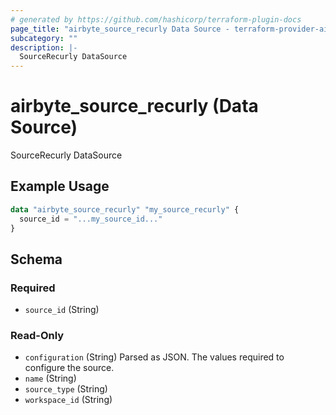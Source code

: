```yaml
---
# generated by https://github.com/hashicorp/terraform-plugin-docs
page_title: "airbyte_source_recurly Data Source - terraform-provider-airbyte"
subcategory: ""
description: |-
  SourceRecurly DataSource
---
```


# airbyte_source_recurly (Data Source)

SourceRecurly DataSource

## Example Usage

```terraform
data "airbyte_source_recurly" "my_source_recurly" {
  source_id = "...my_source_id..."
}
```

<!-- schema generated by tfplugindocs -->
## Schema

### Required

- `source_id` (String)

### Read-Only

- `configuration` (String) Parsed as JSON.
The values required to configure the source.
- `name` (String)
- `source_type` (String)
- `workspace_id` (String)


